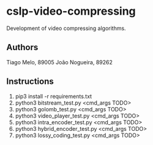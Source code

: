 # cslp-video-compressing
Development of video compressing algorithms.

## Authors

Tiago Melo, 89005
João Nogueira, 89262

## Instructions

1. pip3 install -r requirements.txt 
2. python3 bitstream_test.py <cmd_args TODO>
3. python3 golomb_test.py <cmd_args TODO>
4. python3 video_player_test.py <cmd_args TODO>
5. python3 intra_encoder_test.py <cmd_args TODO>
6. python3 hybrid_encoder_test.py <cmd_args TODO>
6. python3 lossy_coding_test.py <cmd_args TODO>
